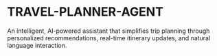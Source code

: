 # TRAVEL-PLANNER-AGENT
An intelligent, AI-powered assistant that simplifies trip planning through personalized recommendations, real-time itinerary updates, and natural language interaction.
